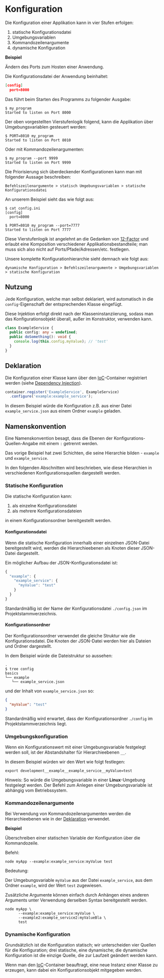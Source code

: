 # Konfiguration

Die Konfiguration einer Applikation kann in vier Stufen erfolgen:

1. statische Konfigurationsdatei
2. Umgebungsvariablen
3. Kommandozeilenargumente
4. dynamische Konfiguration

**Beispiel**

Ändern des Ports zum Hosten einer Anwendung.

Die Konfigurationsdatei der Anwendung beinhaltet:

```json
[config]
  port=8000
```

Das führt beim Starten des Programms zu folgender Ausgabe:

```
$ my_program
Started to listen on Port 8000
```

Der oben vorgestellten Vierstufenlogik folgend, kann die Applikation über
Umgebungsvariablen gesteuert werden:

```
$ PORT=8010 my_program
Started to listen on Port 8010
```

Oder mit Kommandozeilenargumenten:

```
$ my_program --port 9999
Started to listen on Port 9999
```

Die Priorisierung sich überdeckender Konfigurationen kann man mit folgender Aussage beschreiben:

`Befehlszeilenargumente > statisch Umgebungsvariablen > statische Konfigurationsdatei`

An unserem Beispiel sieht das wie folgt aus:

```
$ cat config.ini
[config]
  port=8000

$ PORT=8010 my_program --port=7777
Started to listen on Port 7777
```

Diese Vierstufenlogik ist angelehnt an die Gedanken von
[12-Factor](https://12factor.net/de/config) und erlaubt eine Komposition
verschiedener Applikationsbestandteile; man muss sich also nicht auf
Ports/Pfade/Adressen/etc. festlegen.

Unsere komplette Konfigurationhierarchie sieht demnach wie folgt aus:

`dynamische Konfiguration > Befehlszeilenargumente > Umgebungsvariablen > statische Konfiguration`

## Nutzung

Jede Konfiguration, welche man selbst deklariert, wird automatisch in die
`config`-Eigenschaft der entsprechenden Klasse eingefügt.

Diese Injektion erfolgt direkt nach der Klasseninstanziierung, sodass man das
Konfigurationsobjekt überall, außer im Konstruktor, verwenden kann.

```typescript
class ExampleService {
  public config: any = undefined;
  public doSomething(): void {
    console.log(this.config.myValue); // 'test'
  }
}
```

## Deklaration

Die Konfiguration einer Klasse kann über den
[IoC](../../../anhang/GLOSSARY.md#ioc)-Container registriert werden (siehe
[Dependency Injection](../module-interaction/dependency-injection.md)).

```typescript
container.register('ExampleService', ExampleService)
  .configure('example:example_service');
```

In diesem Beispiel würde die Konfiguration z.B. aus einer Datei
`example_service.json` aus einem Ordner `example` geladen.

## Namenskonvention

Eine Namenskonvention besagt, dass die Ebenen der Konfigurations-Quellen-Angabe
mit einem `:` getrennt werden.

Das vorige Beispiel hat zwei Schichten, die seine Hierarchie bilden -
`example` und `example_service`.

In den folgenden Abschnitten wird beschrieben, wie diese Hierarchien in
verschiedenen Konfigurationsquellen dargestellt werden.

### Statische Konfiguration

Die statische Konfiguration kann:

1. als einzelne Konfigurationsdatei
1. als mehrere Konfigurationsdateien

in einem Konfigurationsordner bereitgestellt werden.

#### Konfigurationsdatei

Wenn die statische Konfiguration innerhalb einer einzelnen JSON-Datei
bereitgestellt wird, werden die Hierarchieebenen als Knoten dieser JSON-Datei
dargestellt.

Ein möglicher Aufbau der JSON-Konfigurationsdatei ist:

```javascript
{
  "example": {
    "example_service": {
      "myValue": "test"
    }
  }
}
```

Standardmäßig ist der Name der Konfigurationsdatei `./config.json` im
Projektstammverzeichnis.

#### Konfigurationsordner

Der Konfigurationsordner verwendet die gleiche Struktur wie die
Konfigurationsdatei. Die Knoten der JSON-Datei werden hier als Dateien und
Ordner dargestellt.

In dem Beispiel würde die Dateistruktur so aussehen:

```
.
$ tree config
basics
└── example
   └── example_service.json
```

und der Inhalt von `example_service.json` so:

```json
{
  "myValue": "test"
}
```

Standardmäßig wird erwartet, dass der Konfigurationsordner `./config` im
Projektstammverzeichnis liegt.

### Umgebungskonfiguration

Wenn ein Konfigurationswert mit einer Umgebungsvariable festgelegt werden soll,
ist der Abstandshalter für Hierarchieebenen `__`.

In diesem Beispiel würden wir den Wert wie folgt festlegen:

```
export development__example__example_service__myValue=test
```

Hinweis: So würde die Umgebungsvariable in einer **Linux**-Umgebung festgelegt
werden. Der Befehl zum Anlegen einer Umgebungsvariable ist abhängig vom
Betriebssystem.

### Kommandozeilenargumente

Bei Verwendung von Kommandozeilenargumenten werden die Hierarchieebenen wie in
der [Deklaration](#Deklaration) verwendet.

**Beispiel**

Überschreiben einer statischen Variable der Konfiguration über die Kommandozeile.

Befehl:

```
node myApp --example:example_service:myValue test
```

Bedeutung:

Der Umgebungsvariable `myValue` aus der Datei `example_service`,
aus dem Ordner `example`, wird der Wert `test` zugewiesen.

Zusätzliche Argumente können einfach durch Anhängen eines anderen Arguments
unter Verwendung derselben Syntax bereitgestellt werden.

```
node myApp \
      --example:example_service:myValue \
      --example2:example_service2:myValueBla \
      test
```

### Dynamische Konfiguration

Grundsätzlich ist die Konfiguration statisch; wir unterscheiden vier Quellen für
die Konfiguration; drei statische, eine dynamische; die dynamische Konfiguration
ist die einzige Quelle, die zur Laufzeit geändert werden kann.

Wenn man den [IoC](../../../anhang/GLOSSARY.md#ioc)-Container beauftragt, eine
neue Instanz einer Klasse zu erzeugen, kann dabei ein Konfigurationsobjekt
mitgegeben werden.
